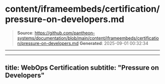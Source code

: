 # content/iframeembeds/certification/pressure-on-developers.md

> **Source**: https://github.com/pantheon-systems/documentation/blob/main/content/iframeembeds/certification/pressure-on-developers.md
> **Generated**: 2025-09-01 00:32:34

---

---
title: WebOps Certification
subtitle: "Pressure on Developers"
---

<Partial file="certification-guide/pressure-on-developers.md" />
